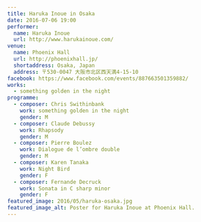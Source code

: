 ```yaml
---
title: Haruka Inoue in Osaka
date: 2016-07-06 19:00
performer:
  name: Haruka Inoue
  url: http://www.harukainoue.com/
venue:
  name: Phoenix Hall
  url: http://phoenixhall.jp/
  shortaddress: Osaka, Japan
  address: 〒530-0047 大阪市北区西天満4-15-10
facebook: https://www.facebook.com/events/887663501359882/
works:
  - something golden in the night
programme:
  - composer: Chris Swithinbank
    work: something golden in the night
    gender: M
  - composer: Claude Debussy
    work: Rhapsody
    gender: M
  - composer: Pierre Boulez
    work: Dialogue de l’ombre double
    gender: M
  - composer: Karen Tanaka
    work: Night Bird
    gender: F
  - composer: Fernande Decruck
    work: Sonata in C sharp minor
    gender: F
featured_image: 2016/05/haruka-osaka.jpg
featured_image_alt: Poster for Haruka Inoue at Phoenix Hall.
---
```

